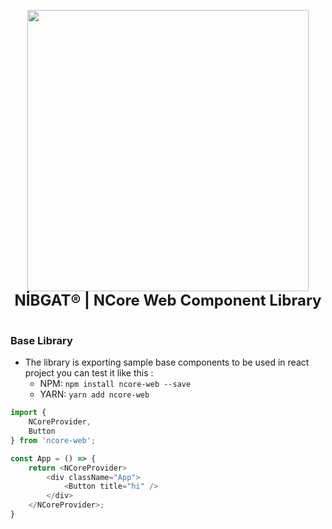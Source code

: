 <p align="center">
    <img
        width="450"
        height="450"
        src="https://ncore.nibgat.space/assets/images/darklogo.png"
    />
    <br/>
    <span style="font-size: 24px; font-weight: bold; text-align: center; width: 100%;">NİBGAT® | NCore Web Component Library</span>
    <br/>
    <br/>
</p>

### Base Library

-   The library is exporting sample base components to be used in react project you can test it like this :
    -   NPM: `npm install ncore-web --save`
    -   YARN: `yarn add ncore-web`

```js
import {
    NCoreProvider,
    Button
} from 'ncore-web';

const App = () => {
    return <NCoreProvider>
        <div className="App">
            <Button title="hi" />
        </div>
    </NCoreProvider>;
}
```
